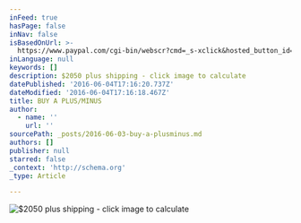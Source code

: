 ```yaml
---
inFeed: true
hasPage: false
inNav: false
isBasedOnUrl: >-
  https://www.paypal.com/cgi-bin/webscr?cmd=_s-xclick&hosted_button_id=D8CMQ4PKY7PV2
inLanguage: null
keywords: []
description: $2050 plus shipping - click image to calculate
datePublished: '2016-06-04T17:16:20.737Z'
dateModified: '2016-06-04T17:16:18.467Z'
title: BUY A PLUS/MINUS
author:
  - name: ''
    url: ''
sourcePath: _posts/2016-06-03-buy-a-plusminus.md
authors: []
publisher: null
starred: false
_context: 'http://schema.org'
_type: Article

---
```

![$2050 plus shipping - click image to calculate](https://s3-us-west-2.amazonaws.com/the-grid-img/p/7c3ba30b3790a5aab1e7ceeb28be93ad56893bb2.jpg)